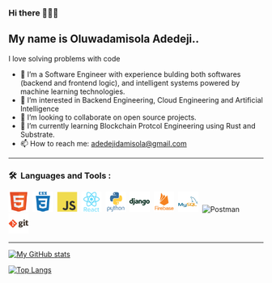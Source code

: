### Hi there 👋👋👋


## My name is Oluwadamisola Adedeji.. 

I love solving problems with code 



- 🔭 I’m a Software Engineer with experience bulding both softwares (backend and frontend logic), and intelligent systems powered by machine learning technologies.
- 🌱 I’m interested in Backend Engineering, Cloud Engineering and Artificial Intelligence
- 👯 I’m looking to collaborate on open source projects.
- 🌱 I’m currently learning Blockchain Protcol Engineering using Rust and Substrate.
- 📫 How to reach me: adedejidamisola@gmail.com

---

### 🛠 &nbsp;Languages and Tools :

<p>
<img src="https://github.com/devicons/devicon/blob/master/icons/html5/html5-original.svg" title="HTML5" alt="HTML" width="40" height="40"/>&nbsp;
<img src="https://github.com/devicons/devicon/blob/master/icons/css3/css3-plain-wordmark.svg"  title="CSS3" alt="CSS" width="40" height="40"/>&nbsp;
<img src="https://github.com/devicons/devicon/blob/master/icons/javascript/javascript-original.svg" title="JavaScript" alt="JavaScript" width="40" height="40"/>&nbsp;
<img src="https://github.com/devicons/devicon/blob/master/icons/react/react-original-wordmark.svg" title="React" alt="React" width="40" height="40"/>&nbsp;
<img src="https://github.com/devicons/devicon/blob/master/icons/python/python-original-wordmark.svg" title="Python" alt="Python" width="40" height="40"/>&nbsp;
<img src="https://github.com/devicons/devicon/blob/master/icons/django/django-plain-wordmark.svg" title="Django" alt="Django" width="40" height="40"/>&nbsp;
<img src="https://github.com/devicons/devicon/blob/master/icons/firebase/firebase-plain-wordmark.svg" title="Firebase" alt="Firebase" width="40" height="40"/>&nbsp;
<img src="https://github.com/devicons/devicon/blob/master/icons/mysql/mysql-original-wordmark.svg" title="MySQL"  alt="MySQL" width="40" height="40"/>&nbsp;
<img src="https://www.vectorlogo.zone/logos/getpostman/getpostman-icon.svg" title="Postman"  alt="Postman" width="40" height="40"/>&nbsp;
<img src="https://github.com/devicons/devicon/blob/master/icons/git/git-original-wordmark.svg" title="Git" **alt="Git" width="40" height="40"/>&nbsp;
</p>

---


[![My GitHub stats](https://github-readme-stats.vercel.app/api?username=SirDamis)](https://github.com/anuraghazra/github-readme-stats) 



[![Top Langs](https://github-readme-stats.vercel.app/api/top-langs/?username=SirDamis&layout=compact&theme=vision-friendly-dark)](https://github.com/anuraghazra/github-readme-stats)
